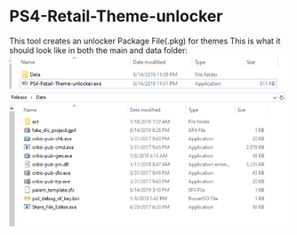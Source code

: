 # PS4-Retail-Theme-unlocker
This tool creates an unlocker Package File(.pkg) for themes
This is what it should look like in both the main and data folder:
![Screenshot](lookCapture.PNG)
![Screenshot](look2Capture.PNG)
